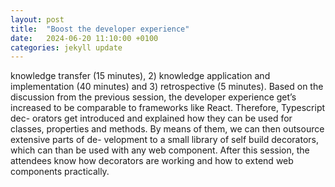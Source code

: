 ```yaml
---
layout: post
title:  "Boost the developer experience"
date:   2024-06-20 11:10:00 +0100
categories: jekyll update
---
```

knowledge transfer (15 minutes), 2) knowledge application and implementation (40 minutes) and 3) retrospective (5 minutes).
Based on the discussion from the previous session, the developer experience get’s
increased to be comparable to frameworks like React. Therefore, Typescript dec-
orators get introduced and explained how they can be used for classes, properties
and methods. By means of them, we can then outsource extensive parts of de-
velopment to a small library of self build decorators, which can than be used
with any web component. After this session, the attendees know how decorators
are working and how to extend web components practically.
